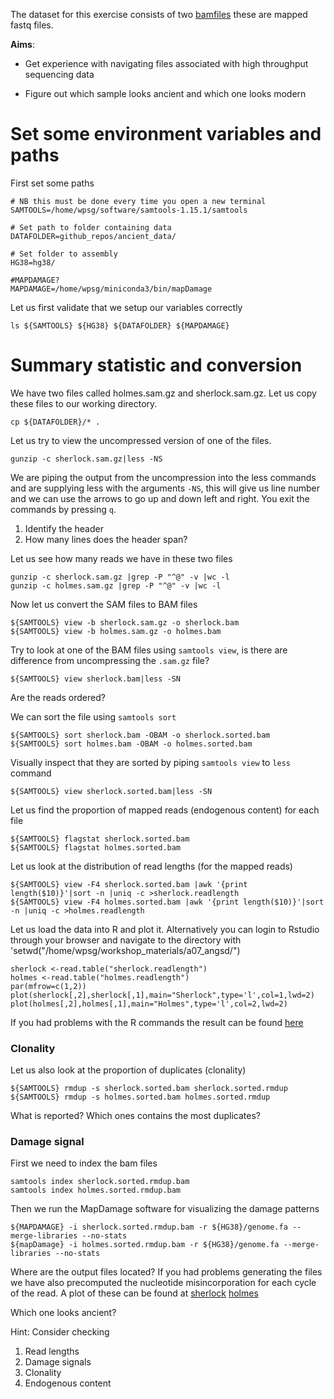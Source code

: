 The dataset for this exercise consists of two [bamfiles](ancient_data/) these are mapped fastq files.

**Aims**:

  - Get experience with navigating files associated with high throughput sequencing data

  - Figure out which sample looks ancient and which one looks modern




# Set some environment variables and paths

First set some paths   

    # NB this must be done every time you open a new terminal
    SAMTOOLS=/home/wpsg/software/samtools-1.15.1/samtools
    
    # Set path to folder containing data
    DATAFOLDER=github_repos/ancient_data/
    
    # Set folder to assembly
    HG38=hg38/
    
    #MAPDAMAGE?
    MAPDAMAGE=/home/wpsg/miniconda3/bin/mapDamage


Let us first validate that we setup our variables correctly


```
ls ${SAMTOOLS} ${HG38} ${DATAFOLDER} ${MAPDAMAGE}
```

# Summary statistic and conversion

We have two files called holmes.sam.gz and sherlock.sam.gz. Let us copy these files to our working directory.

```
cp ${DATAFOLDER}/* .
```

Let us try to view the uncompressed version of one of the files.

```
gunzip -c sherlock.sam.gz|less -NS
```

We are piping the output from the uncompression into the less commands and are supplying less with the arguments `-NS`, this will give us line number and we can use the arrows to go up and down left and right. You exit the commands by pressing `q`.

 1. Identify the header
 2. How many lines does the header span?

Let us see how many reads we have in these two files

```
gunzip -c sherlock.sam.gz |grep -P "^@" -v |wc -l
gunzip -c holmes.sam.gz |grep -P "^@" -v |wc -l
```

Now let us convert the SAM files to BAM files

```
${SAMTOOLS} view -b sherlock.sam.gz -o sherlock.bam
${SAMTOOLS} view -b holmes.sam.gz -o holmes.bam
```

Try to look at one of the BAM files using `samtools view`, is there are difference from uncompressing the `.sam.gz` file?

```
${SAMTOOLS} view sherlock.bam|less -SN
```

Are the reads ordered?

We can sort the file using `samtools sort`

```
${SAMTOOLS} sort sherlock.bam -OBAM -o sherlock.sorted.bam
${SAMTOOLS} sort holmes.bam -OBAM -o holmes.sorted.bam
```

Visually inspect that they are sorted by piping `samtools view` to `less` command

```
${SAMTOOLS} view sherlock.sorted.bam|less -SN
```

Let us find the proportion of mapped reads (endogenous content) for each file

```
${SAMTOOLS} flagstat sherlock.sorted.bam
${SAMTOOLS} flagstat holmes.sorted.bam
```

Let us look at the distribution of read lengths (for the mapped reads)

```
${SAMTOOLS} view -F4 sherlock.sorted.bam |awk '{print length($10)}'|sort -n |uniq -c >sherlock.readlength
${SAMTOOLS} view -F4 holmes.sorted.bam |awk '{print length($10)}'|sort -n |uniq -c >holmes.readlength
```

Let us load the data into R and plot it. Alternatively you can login to Rstudio through your browser and navigate to the directory with 'setwd("/home/wpsg/workshop_materials/a07_angsd/")

```
sherlock <-read.table("sherlock.readlength")
holmes <-read.table("holmes.readlength")
par(mfrow=c(1,2))
plot(sherlock[,2],sherlock[,1],main="Sherlock",type='l',col=1,lwd=2)
plot(holmes[,2],holmes[,1],main="Holmes",type='l',col=2,lwd=2)

```

If you had problems with the R commands the result can be found [here](results/sherlock.holmes.rlen.pdf)

### Clonality
Let us also look at the proportion of duplicates (clonality)

```
${SAMTOOLS} rmdup -s sherlock.sorted.bam sherlock.sorted.rmdup
${SAMTOOLS} rmdup -s holmes.sorted.bam holmes.sorted.rmdup
```

What is reported? Which ones contains the most duplicates?

### Damage signal

First we need to index the bam files
```
samtools index sherlock.sorted.rmdup.bam 
samtools index holmes.sorted.rmdup.bam 
```

Then we run the MapDamage software for visualizing the damage patterns

```
${MAPDAMAGE} -i sherlock.sorted.rmdup.bam -r ${HG38}/genome.fa --merge-libraries --no-stats
${mapDamage} -i holmes.sorted.rmdup.bam -r ${HG38}/genome.fa --merge-libraries --no-stats
```
Where are the output files located?
If you had problems generating the files we have also precomputed the nucleotide misincorporation for each cycle of the read. A plot of these can be found at [sherlock](results/sherlock.nmis.pdf) [holmes](results/holmes.nmis.pdf)

Which one looks ancient? 

Hint: Consider checking

1. Read lengths
2. Damage signals
3. Clonality
4. Endogenous content
